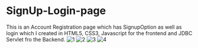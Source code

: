 # SignUp-Login-page
This is an Account Registration page which has SignupOption as well as login which I created in HTML5, CSS3, Javascript for the frontend and JDBC Servlet fro the Backend.
![1](https://github.com/drogon2000/SignUp-Login-page/assets/111092477/9d7ddaf7-92b8-47ec-98e7-6847cdf27ccf)
![2](https://github.com/drogon2000/SignUp-Login-page/assets/111092477/afaa4f9f-a546-4f15-a265-d1c2b35b484d)
![3](https://github.com/drogon2000/SignUp-Login-page/assets/111092477/bcef29f1-1729-4ae0-ba97-f903d2cd1903)
![4](https://github.com/drogon2000/SignUp-Login-page/assets/111092477/a126df5d-337a-464c-b22f-0e88cee50863)
